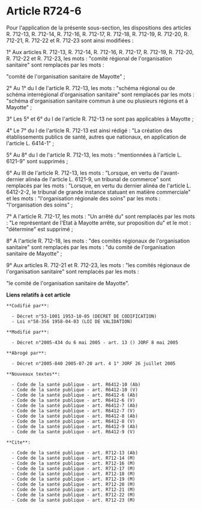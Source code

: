 # Article R724-6

Pour l'application de la présente sous-section, les dispositions des articles R. 712-13, R. 712-14, R. 712-16, R. 712-17, R.
712-18, R. 712-19, R. 712-20, R. 712-21, R. 712-22 et R. 712-23 sont ainsi modifiées :

1° Aux articles R. 712-13, R. 712-14, R. 712-16, R. 712-17, R. 712-19, R. 712-20, R. 712-22 et R. 712-23, les mots : "comité
régional de l'organisation sanitaire" sont remplacés par les mots :

"comité de l'organisation sanitaire de Mayotte" ;

2° Au 1° du I de l'article R. 712-13, les mots : "schéma régional ou de schéma interrégional d'organisation sanitaire" sont
remplacés par les mots : "schéma d'organisation sanitaire commun à une ou plusieurs régions et à Mayotte" ;

3° Les 5° et 6° du I de l'article R. 712-13 ne sont pas applicables à Mayotte ;

4° Le 7° du I de l'article R. 712-13 est ainsi rédigé : "La création des établissements publics de santé, autres que
nationaux, en application de l'article L. 6414-1" ;

5° Au 8° du I de l'article R. 712-13, les mots : "mentionnées à l'article L. 6121-9" sont supprimés ;

6° Au III de l'article R. 712-13, les mots : "Lorsque, en vertu de l'avant-dernier alinéa de l'article L. 6121-9, un tribunal
de commerce" sont remplacés par les mots : "Lorsque, en vertu du dernier alinéa de l'article L. 6412-2-2, le tribunal de
grande instance statuant en matière commerciale" et les mots : "l'organisation régionale des soins" par les mots :
"l'organisation des soins" ;

7° A l'article R. 712-17, les mots : "Un arrêté du" sont remplacés par les mots : "Le représentant de l'Etat à Mayotte
arrête, sur proposition du" et le mot : "détermine" est supprimé ;

8° A l'article R. 712-18, les mots : "des comités régionaux de l'organisation sanitaire" sont remplacés par les mots : "du
comité de l'organisation sanitaire de Mayotte" ;

9° Aux articles R. 712-21 et R. 712-23, les mots : "les comités régionaux de l'organisation sanitaire" sont remplacés par les
mots :

"le comité de l'organisation sanitaire de Mayotte".

**Liens relatifs à cet article**

	**Codifié par**:

	  - Décret n°53-1001 1953-10-05 (DECRET DE CODIFICATION)
	  - Loi n°58-356 1958-04-03 (LOI DE VALIDATION)

	**Modifié par**:

	  - Décret n°2005-434 du 6 mai 2005 - art. 13 () JORF 8 mai 2005

	**Abrogé par**:

	  - Décret n°2005-840 2005-07-20 art. 4 1° JORF 26 juillet 2005

	**Nouveaux textes**:

	  - Code de la santé publique - art. R6412-10 (Ab)
	  - Code de la santé publique - art. R6412-10 (V)
	  - Code de la santé publique - art. R6412-6 (Ab)
	  - Code de la santé publique - art. R6412-6 (V)
	  - Code de la santé publique - art. R6412-7 (Ab)
	  - Code de la santé publique - art. R6412-7 (V)
	  - Code de la santé publique - art. R6412-8 (Ab)
	  - Code de la santé publique - art. R6412-8 (V)
	  - Code de la santé publique - art. R6412-9 (Ab)
	  - Code de la santé publique - art. R6412-9 (V)

	**Cite**:

	  - Code de la santé publique - art. R712-13 (Ab)
	  - Code de la santé publique - art. R712-14 (M)
	  - Code de la santé publique - art. R712-16 (M)
	  - Code de la santé publique - art. R712-17 (M)
	  - Code de la santé publique - art. R712-18 (M)
	  - Code de la santé publique - art. R712-19 (M)
	  - Code de la santé publique - art. R712-20 (M)
	  - Code de la santé publique - art. R712-21 (M)
	  - Code de la santé publique - art. R712-22 (M)
	  - Code de la santé publique - art. R712-23 (M)
